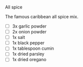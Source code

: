All spice

The famous caribbean all spice mix. 

- [ ] 3x garlic powder
- [ ] 2x onion powder
- [ ] 1x salt
- [ ] 1x black pepper
- [ ] 1x tablespoon cumin
- [ ] 1x dried parsley
- [ ] 1x dried oregano

